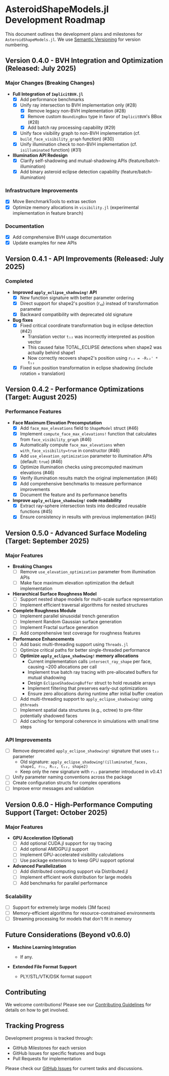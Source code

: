 # AsteroidShapeModels.jl Development Roadmap

This document outlines the development plans and milestones for `AsteroidShapeModels.jl`. We use [Semantic Versioning](https://semver.org/) for version numbering.

## Version 0.4.0 - BVH Integration and Optimization (Released: July 2025)

### Major Changes (Breaking Changes)
- **Full Integration of `ImplicitBVH.jl`**
  - [x] Add performance benchmarks
  - [x] Unify ray intersection to BVH implementation only (#28)
    - [x] Remove legacy non-BVH implementation (#28)
    - [x] Remove custom `BoundingBox` type in favor of `ImplicitBVH`'s BBox (#28)
    - [x] Add batch ray processing capability (#29)
  - [x] Unify face visibility graph to non-BVH implementation (cf. `build_face_visibility_graph` function) (#30)
  - [x] Unify illumination check to non-BVH implementation (cf. `isilluminated` function) (#31)
  
- **Illumination API Redesign**
  - [x] Clarify self-shadowing and mutual-shadowing APIs (feature/batch-illumination)
  - [x] Add binary asteroid eclipse detection capability (feature/batch-illumination)

### Infrastructure Improvements
- [x] Move BenchmarkTools to extras section
- [x] Optimize memory allocations in `visibility.jl` (experimental implementation in feature branch)

### Documentation
- [x] Add comprehensive BVH usage documentation
- [x] Update examples for new APIs

## Version 0.4.1 - API Improvements (Released: July 2025)

### Completed
- **Improved `apply_eclipse_shadowing!` API**
  - [x] New function signature with better parameter ordering
  - [x] Direct support for shape2's position (r₁₂) instead of transformation parameter
  - [x] Backward compatibility with deprecated old signature

- **Bug fixes**
  - [x] Fixed critical coordinate transformation bug in eclipse detection (#42)
    - Translation vector `t₁₂` was incorrectly interpreted as position vector
    - This caused false TOTAL_ECLIPSE detections when shape2 was actually behind shape1
    - Now correctly recovers shape2's position using `r₁₂ = -R₁₂' * t₁₂`
  - [x] Fixed sun position transformation in eclipse shadowing (include rotation + translation)

## Version 0.4.2 - Performance Optimizations (Target: August 2025)

### Performance Features
- **Face Maximum Elevation Precomputation**
  - [x] Add `face_max_elevations` field to `ShapeModel` struct (#46)
  - [x] Implement `compute_face_max_elevations!` function that calculates from `face_visibility_graph` (#46)
  - [x] Automatically compute `face_max_elevations` when `with_face_visibility=true` in constructor (#46)
  - [x] Add `use_elevation_optimization` parameter to illumination APIs (default: `true`) (#46)
  - [x] Optimize illumination checks using precomputed maximum elevations (#46)
  - [x] Verify illumination results match the original implementation (#46)
  - [x] Add comprehensive benchmarks to measure performance improvements
  - [x] Document the feature and its performance benefits

- **Improve `apply_eclipse_shadowing!` code readability**
  - [x] Extract ray-sphere intersection tests into dedicated reusable functions (#45)
  - [x] Ensure consistency in results with previous implementation (#45)

## Version 0.5.0 - Advanced Surface Modeling (Target: September 2025)

### Major Features
- **Breaking Changes**
  - [ ] Remove `use_elevation_optimization` parameter from illumination APIs
  - [ ] Make face maximum elevation optimization the default implementation
- **Hierarchical Surface Roughness Model**
  - [ ] Support nested shape models for multi-scale surface representation
  - [ ] Implement efficient traversal algorithms for nested structures
  
- **Complete Roughness Module**
  - [ ] Implement parallel sinusoidal trench generation
  - [ ] Implement Random Gaussian surface generation
  - [ ] Implement Fractal surface generation
  - [ ] Add comprehensive test coverage for roughness features

- **Performance Enhancements**
  - [ ] Add basic multi-threading support using `Threads.jl`
  - [ ] Optimize critical paths for better single-threaded performance
  - [ ] **Optimize `apply_eclipse_shadowing!` memory allocations**
    - Current implementation calls `intersect_ray_shape` per face, causing ~200 allocations per call
    - Implement true batch ray tracing with pre-allocated buffers for mutual shadowing
    - Design `EclipseShadowingBuffer` struct to hold reusable arrays
    - Implement filtering that preserves early-out optimizations
    - Ensure zero allocations during runtime after initial buffer creation
  - [ ] Add multi-threading support to `apply_eclipse_shadowing!` using `@threads`
  - [ ] Implement spatial data structures (e.g., octree) to pre-filter potentially shadowed faces
  - [ ] Add caching for temporal coherence in simulations with small time steps

### API Improvements
- [ ] Remove deprecated `apply_eclipse_shadowing!` signature that uses `t₁₂` parameter
  - Old signature: `apply_eclipse_shadowing!(illuminated_faces, shape1, r☉₁, R₁₂, t₁₂, shape2)`
  - Keep only the new signature with `r₁₂` parameter introduced in v0.4.1
- [ ] Unify parameter naming conventions across the package
- [ ] Create configuration structs for complex operations
- [ ] Improve error messages and validation

## Version 0.6.0 - High-Performance Computing Support (Target: October 2025)

### Major Features
- **GPU Acceleration (Optional)**
  - [ ] Add optional CUDA.jl support for ray tracing
  - [ ] Add optional AMDGPU.jl support
  - [ ] Implement GPU-accelerated visibility calculations
  - [ ] Use package extensions to keep GPU support optional

- **Advanced Parallelization**
  - [ ] Add distributed computing support via Distributed.jl
  - [ ] Implement efficient work distribution for large models
  - [ ] Add benchmarks for parallel performance

### Scalability
- [ ] Support for extremely large models (3M faces)
- [ ] Memory-efficient algorithms for resource-constrained environments
- [ ] Streaming processing for models that don't fit in memory

## Future Considerations (Beyond v0.6.0)

- **Machine Learning Integration**
  - If any.

- **Extended File Format Support**
  - PLY/STL/VTK/DSK format support

## Contributing

We welcome contributions! Please see our [Contributing Guidelines](CONTRIBUTING.md) for details on how to get involved.

## Tracking Progress

Development progress is tracked through:
- GitHub Milestones for each version
- GitHub Issues for specific features and bugs
- Pull Requests for implementation

Please check our [GitHub Issues](https://github.com/Astroshaper/AsteroidShapeModels.jl/issues) for current tasks and discussions.
